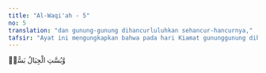 ```yaml
---
title: "Al-Waqi'ah - 5"
no: 5
translation: "dan gunung-gunung dihancurluluhkan sehancur-hancurnya,"
tafsir: "Ayat ini mengungkapkan bahwa pada hari Kiamat gununggunung dihancur-luluhkan sehancur-hancurnya menjadi tumpukan tanah yang bercerai-berai, menjadi debu yang beterbangan seperti daun kering yang diterbangkan angin. Ringkasnya, gunung-gunung akan hilang dari tempatnya sesuai pula dengan ayat 9 al-Ma'arij/70. Dan gunung-gunung bagaikan bulu (yang beterbangan). (alMa'arij/70: 9) \n\nDan gunung-gunung dihancurluluhkan sehancur-hancurnya. (alWaqi'ah/56: 5)"
---
```


وَّبُسَّتِ الْجِبَالُ بَسًّاۙ  
